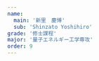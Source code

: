 ```yaml
---
name:
  main: '新里　慶博'
  sub: 'Shinzato Yoshihiro'
grade: '修士課程'
major: '量子エネルギー工学専攻'
order: 9
---
```



